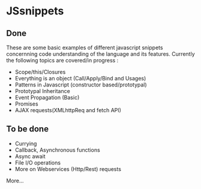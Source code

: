 # JSsnippets

## Done
These are some basic examples of different javascript snippets concernning code understanding of the language and its features.
Currently the following topics are covered/in progress :
- Scope/this/Closures
- Everything is an object (Call/Apply/Bind and Usages)
- Patterns in Javascript (constructor based/prototypal)
- Prototypal Inheritance
- Event Propagation (Basic)
- Promises
- AJAX requests(XMLhttpReq and fetch API)

## To be done
- Currying
- Callback, Asynchronous functions
- Async await 
- File I/O operations
- More on Webservices (Http/Rest) requests

More...
